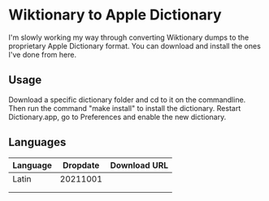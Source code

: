 # Wiktionary to Apple Dictionary
I'm slowly working my way through converting Wiktionary dumps to the proprietary Apple Dictionary format.
You can download and install the ones I've done from here.

## Usage
Download a specific dictionary folder and cd to it on the commandline.
Then run the command "make install" to install the dictionary.
Restart Dictionary.app, go to Preferences and enable the new dictionary.

## Languages

| Language | Dropdate | Download URL |
|----------|----------|--------------|
| Latin    | 20211001 |              |
|          |          |              |
|          |          |              |
